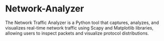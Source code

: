 # Network-Analyzer
The Network Traffic Analyzer is a Python tool that captures, analyzes, and visualizes real-time network traffic using Scapy and Matplotlib libraries, allowing users to inspect packets and visualize protocol distributions.
